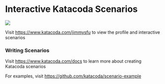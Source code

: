 # Interactive Katacoda Scenarios

[![](http://shields.katacoda.com/katacoda/jimmysfu/count.svg)](https://www.katacoda.com/jimmysfu "Get your profile on Katacoda.com")

Visit https://www.katacoda.com/jimmysfu to view the profile and interactive scenarios

### Writing Scenarios
Visit https://www.katacoda.com/docs to learn more about creating Katacoda scenarios

For examples, visit https://github.com/katacoda/scenario-example
